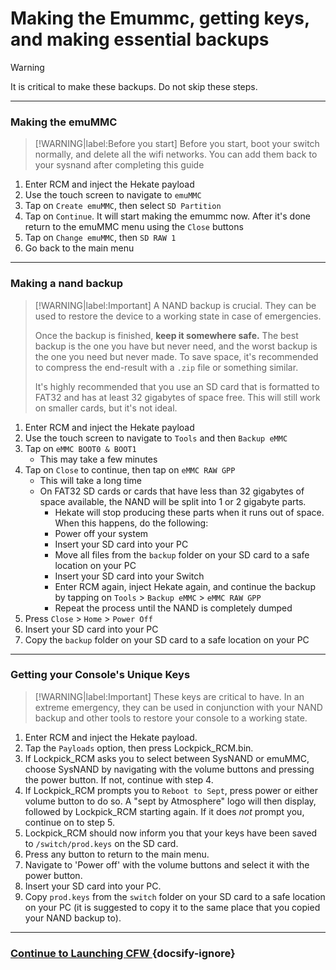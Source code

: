 # Making the Emummc, getting keys, and making essential backups 

> [!WARNING]
> It is critical to make these backups. Do not skip these steps.

-----

### Making the emuMMC

> [!WARNING|label:Before you start]
>    Before you start, boot your switch normally, and delete all the wifi networks. You can add them back to your sysnand after completing this guide

1. Enter RCM and inject the Hekate payload
2. Use the touch screen to navigate to `emuMMC`
3. Tap on `Create emuMMC`, then select `SD Partition`
4. Tap on `Continue`. It will start making the emummc now. After it's done return to the emuMMC menu using the `Close` buttons
5. Tap on `Change emuMMC`, then `SD RAW 1`
6. Go back to the main menu

-----

### Making a nand backup


> [!WARNING|label:Important]
>    A NAND backup is crucial. They can be used to restore the device to a working state in case of emergencies.
>
>	Once the backup is finished, **keep it somewhere safe.** The best backup is the one you have but never need, and the worst backup is the one you need but never made. To save space, it's recommended to compress the end-result with a `.zip` file or something similar.
>
>	It's highly recommended that you use an SD card that is formatted to FAT32 and has at least 32 gigabytes of space free. This will still work on smaller cards, but it's not ideal.

1. Enter RCM and inject the Hekate payload
2. Use the touch screen to navigate to `Tools` and then `Backup eMMC`
3. Tap on `eMMC BOOT0 & BOOT1`
   - This may take a few minutes
4. Tap on `Close` to continue, then tap on `eMMC RAW GPP`
   - This will take a long time
   - On FAT32 SD cards or cards that have less than 32 gigabytes of space available, the NAND will be split into 1 or 2 gigabyte parts.
      - Hekate will stop producing these parts when it runs out of space. When this happens, do the following:
      - Power off your system
      - Insert your SD card into your PC
      - Move all files from the `backup` folder on your SD card to a safe location on your PC
      - Insert your SD card into your Switch
      - Enter RCM again, inject Hekate again, and continue the backup by tapping on `Tools` > `Backup eMMC` > `eMMC RAW GPP`
      - Repeat the process until the NAND is completely dumped
5. Press `Close` > `Home` > `Power Off`
6. Insert your SD card into your PC
7. Copy the `backup` folder on your SD card to a safe location on your PC

-----

### Getting your Console's Unique Keys

> [!WARNING|label:Important]
>    These keys are critical to have. In an extreme emergency, they can be used in conjunction with your NAND backup and other tools to restore your console to a working state.

1. Enter RCM and inject the Hekate payload.
2. Tap the `Payloads` option, then press Lockpick_RCM.bin.
3. If Lockpick_RCM asks you to select between SysNAND or emuMMC, choose SysNAND by navigating with the volume buttons and pressing the power button. If not, continue with step 4.
4. If Lockpick_RCM prompts you to `Reboot to Sept`, press power or either volume button to do so. A "sept by Atmosphere" logo will then display, followed by Lockpick_RCM starting again. If it does *not* prompt you, continue on to step 5.
5. Lockpick_RCM should now inform you that your keys have been saved to `/switch/prod.keys` on the SD card.
6. Press any button to return to the main menu.
7. Navigate to 'Power off' with the volume buttons and select it with the power button.
8. Insert your SD card into your PC.
9. Copy `prod.keys` from the `switch` folder on your SD card to a safe location on your PC (it is suggested to copy it to the same place that you copied your NAND backup to).

-----

### [Continue to Launching CFW <i class="fa fa-arrow-circle-right fa-lg"></i>](user_guide/emummc/launching_cfw.md) {docsify-ignore}
